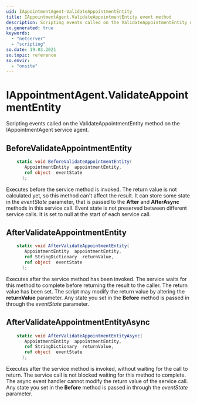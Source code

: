 ```yaml
---
uid: IAppointmentAgent-ValidateAppointmentEntity
title: IAppointmentAgent.ValidateAppointmentEntity event method
description: Scripting events called on the ValidateAppointmentEntity method on the IAppointmentAgent service agent.
so.generated: true
keywords:
  - "netserver"
  - "scripting"
so.date: 19.03.2021
so.topic: reference
so.envir:
  - "onsite"
---
```

# IAppointmentAgent.ValidateAppointmentEntity

Scripting events called on the <see cref='M:SuperOffice.CRM.Services.IAppointmentAgent.ValidateAppointmentEntity'>ValidateAppointmentEntity</see> method on the <see cref='IAppointmentAgent'>IAppointmentAgent</see>  service agent.

## BeforeValidateAppointmentEntity
```cs
    static void BeforeValidateAppointmentEntity(
       AppointmentEntity  appointmentEntity,
       ref object  eventState
      );
```
Executes before the service method is invoked.
The return value is not calculated yet, so this method can't affect the result.
It can store some state in the *eventState* parameter, that is passed to the **After** and **AfterAsync** methods in this service call.
Event state is not preserved between different service calls. It is set to null at the start of each service call.
## AfterValidateAppointmentEntity
```cs
    static void AfterValidateAppointmentEntity(
       AppointmentEntity  appointmentEntity,
       ref StringDictionary  returnValue,
       ref object  eventState
      );
```
Executes after the service method has been invoked. The service waits for this method to complete before returning the result to the caller.
The return value has been set. The script may modify the return value by altering the **returnValue** parameter.
Any state you set in the **Before** method is passed in through the *eventState* parameter.
## AfterValidateAppointmentEntityAsync
```cs
    static void AfterValidateAppointmentEntityAsync(
       AppointmentEntity  appointmentEntity,
       ref StringDictionary  returnValue,
       ref object  eventState
      );
```
Executes after the service method is invoked, without waiting for the call to return.
The service call is not blocked waiting for this method to complete.
The async event handler cannot modify the return value of the service call.
Any state you set in the **Before** method is passed in through the *eventState* parameter.

